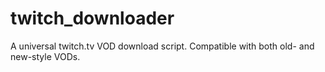 # twitch_downloader
A universal twitch.tv VOD download script. Compatible with both old- and new-style VODs.
